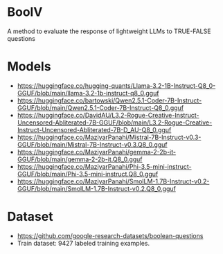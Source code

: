 # BoolV
A method to evaluate the response of lightweight LLMs to TRUE-FALSE questions

# Models
- https://huggingface.co/hugging-quants/Llama-3.2-1B-Instruct-Q8_0-GGUF/blob/main/llama-3.2-1b-instruct-q8_0.gguf
- https://huggingface.co/bartowski/Qwen2.5.1-Coder-7B-Instruct-GGUF/blob/main/Qwen2.5.1-Coder-7B-Instruct-Q8_0.gguf
- https://huggingface.co/DavidAU/L3.2-Rogue-Creative-Instruct-Uncensored-Abliterated-7B-GGUF/blob/main/L3.2-Rogue-Creative-Instruct-Uncensored-Abliterated-7B-D_AU-Q8_0.gguf
- https://huggingface.co/MaziyarPanahi/Mistral-7B-Instruct-v0.3-GGUF/blob/main/Mistral-7B-Instruct-v0.3.Q8_0.gguf
- https://huggingface.co/MaziyarPanahi/gemma-2-2b-it-GGUF/blob/main/gemma-2-2b-it.Q8_0.gguf
- https://huggingface.co/MaziyarPanahi/Phi-3.5-mini-instruct-GGUF/blob/main/Phi-3.5-mini-instruct.Q8_0.gguf
- https://huggingface.co/MaziyarPanahi/SmolLM-1.7B-Instruct-v0.2-GGUF/blob/main/SmolLM-1.7B-Instruct-v0.2.Q8_0.gguf

# Dataset
- https://github.com/google-research-datasets/boolean-questions
- Train dataset: 9427 labeled training examples.
